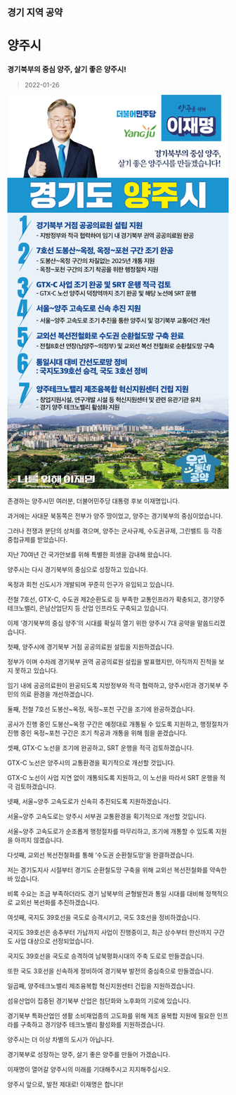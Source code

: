 ## 경기 지역 공약

# 양주시

### 경기북부의 중심 양주, 살기 좋은 양주시!
> 2022-01-26

![양주시 지역공약](./005_009_018.png)

존경하는 양주시민 여러분, 더불어민주당 대통령 후보 이재명입니다.

 

과거에는 사대문 북동쪽은 전부가 양주 땅이었고, 양주는 경기북부의 중심이었습니다.

 

그러나 전쟁과 분단의 상처를 겪으며,  양주는 군사규제, 수도권규제, 그린밸트 등 각종 중첩규제를 받았습니다.

지난 70여년 간 국가안보를 위해 특별한 희생을 감내해 왔습니다.

 

양주시는 다시 경기북부의 중심으로 성장하고 있습니다.

옥정과 회천 신도시가 개발되며 꾸준히 인구가 유입되고 있습니다. 

전철 7호선, GTX-C, 수도권 제2순환도로 등 부족한 교통인프라가 확충되고, 경기양주테크노밸리, 은남산업단지 등 산업 인프라도 구축되고 있습니다.

 

이제 ‘경기북부의 중심 양주’의 시대를 확실히 열기 위한 양주시 7대 공약을 말씀드리겠습니다.

 

첫째, 양주시에 경기북부 거점 공공의료원 설립을 지원하겠습니다. 

 

정부가 이며 수차례 경기북부 권역 공공의료원 설립을 발표했지만, 아직까지 진척을 보지 못하고 있습니다. 

임기 내에 공공의료원이 완공되도록 지방정부와 적극 협력하고, 양주시민과 경기북부 주민의 의료 환경을 개선하겠습니다.

 

둘째, 전철 7호선 도봉산~옥정, 옥정~포천 구간을 조기에 완공하겠습니다. 

 

공사가 진행 중인 도봉산~옥정 구간은 예정대로 개통될 수 있도록 지원하고, 행정절차가 진행 중인 옥정~포천 구간은 조기 착공과 개통을 위해 힘을 쏟겠습니다. 

 

셋째, GTX-C 노선을 조기에 완공하고, SRT 운행을 적극 검토하겠습니다.

 

GTX-C 노선은 양주시의 교통환경을 획기적으로 개선할 것입니다. 

GTX-C 노선이 사업 지연 없이 개통되도록 지원하고, 이 노선을 따라서 SRT 운행을 적극 검토하겠습니다. 

 

넷째, 서울~양주 고속도로가 신속히 추진되도록 지원하겠습니다.

 

서울~양주 고속도로는 양주시 서부권 교통환경을 획기적으로 개선할 것입니다.

서울~양주 고속도로가 순조롭게 행정절차를 마무리하고, 조기에 개통할 수 있도록 지원을 아끼지 않겠습니다. 

 

다섯째, 교외선 복선전철화를 통해 ‘수도권 순환철도망’을 완결하겠습니다.

 

저는 경기도지사 시절부터 경기도 순환철도망 구축을 위해 교외선 복선전철화를 약속한 바 있습니다. 

비록 수요는 조금 부족하더라도 경기 남북부의 균형발전과 통일 시대를 대비해 정책적으로 교외선 복선화를 추진하겠습니다.

 

여섯째, 국지도 39호선을 국도로 승격시키고, 국도 3호선을 정비하겠습니다.

 

국지도 39호선은 송추부터 가납까지 사업이 진행중이고, 최근 상수부터 한산까지 구간도 사업 대상으로 선정되었습니다.

국지도 39호선을 국도로 승격하여 남북평화시대의 주축 도로로 만들겠습니다.

또한 국도 3호선을 신속하게 정비하여 경기북부 발전의 중심축으로 만들겠습니다.

 

일곱째, 양주테크노밸리 제조융복합 혁신지원센터 건립을 지원하겠습니다.

 

섬유산업이 집중된 경기북부 산업은 첨단화와 노후화의 기로에 있습니다.

경기북부 특화산업인 생활 소비재업종의 고도화를 위해 제조 융복합 지원에 필요한 인프라를 구축하고 경기양주 테크노밸리 활성화를 지원하겠습니다.

 

양주시는 더 이상 차별의 도시가 아닙니다.

경기북부로 성장하는 양주, 살기 좋은 양주를 만들어 가겠습니다. 

 

이재명이 열어갈 양주시의 미래를 기대해주시고 지지해주십시오. 

양주시 앞으로, 발전 제대로! 이재명은 합니다!  

						